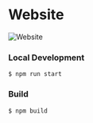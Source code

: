 # Website

![Website](http://g.recordit.co/fGMPyiW3dW.gif)

### Local Development

```
$ npm run start
```

### Build

```
$ npm build
```
